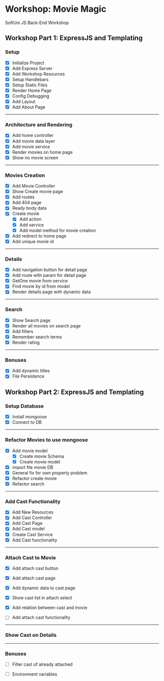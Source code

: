# Workshop: Movie Magic
SoftUni JS Back-End Workshop

## Workshop Part 1: ExpressJS and Templating

### Setup
- [x] Initialize Project
- [x] Add Express Server
- [x] Add Workshop Resources
- [x] Setup Handlebars
- [x] Setup Static Files
- [x] Render Home Page
- [x] Config Debugging
- [x] Add Layout
- [x] Add About Page
---

### Architecture and Rendering
- [x] Add home controller
- [x] Add movie data layer
- [x] Add movie service
- [x] Render movies on home page
- [x] Show no movie screen
---

### Movies Creation
- [x] Add Movie Controller
- [x] Show Create movie page
- [x] Add routes
- [x] Add 404 page
- [x] Ready body data
- [x] Create movie
    - [x] Add action
    - [x] Add service
    - [x] Add model method for movie creation
- [x] Add redirect to home page
- [x] Add unique movie id
---

### Details
- [x] Add navigation button for detail page
- [x] Add route with param for detail page
- [x] GetOne movie from service
- [x] Find movie by id from model
- [x] Render details page with dynamic data
---

### Search
- [x] Show Search page
- [x] Render all movies on search page
- [x] Add filters
- [x] Remember search terms 
- [x] Render rating 
---

### Bonuses
- [x] Add dynamic titles
- [x] File Persistence

## Workshop Part 2: ExpressJS and Templating

### Setup Database
- [x] Install mongoose
- [x] Connect to DB
---
### Refactor Movies to use mongoose
- [x] Add movie model
    - [x] Create movie Schema
    - [x] Create movie model
- [x] import file movie DB
- [x] General fix for own property problem
- [x] Refactor create movie
- [x] Refactor search
---
### Add Cast Functionality
- [x] Add New Resources
- [x] Add Cast Controller
- [x] Add Cast Page
- [x] Add Cast model
- [x] Create Cast Service
- [x] Add Cast functionality
---
### Attach Cast to Movie
- [x] Add attach cast button
- [x] Add attach cast page
- [x] Add dynamic data to cast page
- [x] Show cast list in attach select
- [x] Add relation between cast and movie
- [ ] Add attach cast functionality


---

### Show Cast on Details






---
### Bonuses
- [ ] Filter cast of already attached
- [ ] Environment variables









